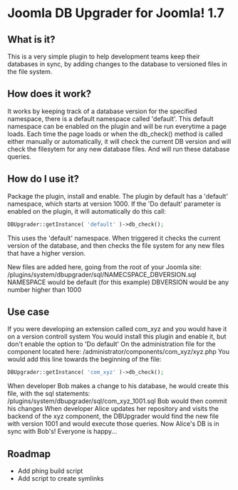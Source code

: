 Joomla DB Upgrader for Joomla! 1.7
================================

What is it?
---------------------------------------
This is a very simple plugin to help development teams keep their databases in sync, by adding changes to the database to versioned files in the file system.

How does it work?
---------------------------------
It works by keeping track of a database version for the specified namespace, there is a default namespace called 'default'. This default namespace can be enabled on the plugin and will be run everytime a page loads.
Each time the page loads or when the db_check() method is called either manually or automatically, it will check the current DB version and will check the filesytem for any new database files. And will run these database queries.

How do I use it?
-----------------------------
Package the plugin, install and enable.
The plugin by default has a 'default' namespace, which starts at version 1000.
If the 'Do default' parameter is enabled on the plugin, it will automatically do this call:
```php
DBUpgrader::getInstance( 'default' )->db_check();
```
This uses the 'default' namespace.
When triggered it checks the current version of the database, and then checks the file system for any new files that have a higher version.

New files are added here, going from the root of your Joomla site:
    /plugins/system/dbupgrader/sql/NAMECSPACE_DBVERSION.sql
NAMESPACE would be default (for this example)
DBVERSION would be any number higher than 1000

Use case
-----------------------------
If you were developing an extension called com_xyz and you would have it on a version controll system
You would install this plugin and enable it, but don't enable the option to 'Do default'
On the administration file for the component located here:
    /administrator/components/com_xyz/xyz.php
You would add this line towards the beginning of the file:
```php
DBUpgrader::getInstance( 'com_xyz' )->db_check();
```
When developer Bob makes a change to his database, he would create this file, with the sql statements:
    /plugins/system/dbupgrader/sql/com_xyz_1001.sql
Bob would then commit his changes
When developer Alice updates her repository and visits the backend of the xyz component, the DBUpgrader would find the new file with version 1001 and would execute those queries.
Now Alice's DB is in sync with Bob's!
Everyone is happy...

Roadmap
-----------------------------
- Add phing build script
- Add script to create symlinks

